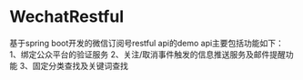 # WechatRestful
基于spring boot开发的微信订阅号restful api的demo
api主要包括功能如下：
1、绑定公众平台的验证服务
2、关注/取消事件触发的信息推送服务及邮件提醒功能
3、固定分类查找及关键词查找

